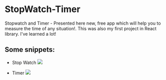 # StopWatch-Timer
Stopwatch and Timer - Presented here new, free app which will help you to measure the time of any situation!. This was also my first project in React library. I've learned a lot!

 ## Some snippets:

- Stop Watch
![](https://i.imgur.com/kZaxFrg.png)

- Timer
![](https://i.imgur.com/S1gZtW2.png)
